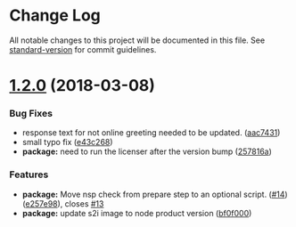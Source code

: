 # Change Log

All notable changes to this project will be documented in this file. See [standard-version](https://github.com/conventional-changelog/standard-version) for commit guidelines.

<a name="1.2.0"></a>
# [1.2.0](https://github.com/bucharest-gold/nodejs-health-check-redhat/compare/v1.1.1...v1.2.0) (2018-03-08)


### Bug Fixes

* response text for not online greeting needed to be updated. ([aac7431](https://github.com/bucharest-gold/nodejs-health-check-redhat/commit/aac7431))
* small typo fix ([e43c268](https://github.com/bucharest-gold/nodejs-health-check-redhat/commit/e43c268))
* **package:** need to run the licenser after the version bump ([257816a](https://github.com/bucharest-gold/nodejs-health-check-redhat/commit/257816a))


### Features

* **package:** Move nsp check from prepare step to an optional script. ([#14](https://github.com/bucharest-gold/nodejs-health-check-redhat/issues/14)) ([e257e98](https://github.com/bucharest-gold/nodejs-health-check-redhat/commit/e257e98)), closes [#13](https://github.com/bucharest-gold/nodejs-health-check-redhat/issues/13)
* **package:** update s2i image to node product version ([bf0f000](https://github.com/bucharest-gold/nodejs-health-check-redhat/commit/bf0f000))
